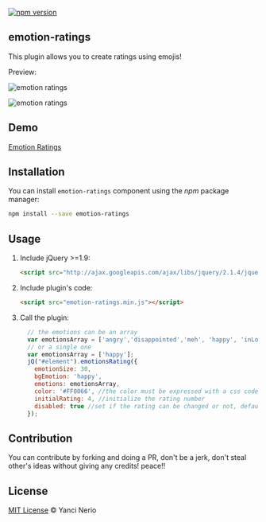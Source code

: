 [![npm version](https://badge.fury.io/js/emotion-ratings.svg)](https://badge.fury.io/js/emotion-ratings)
## emotion-ratings
This plugin allows you to create ratings using emojis!

Preview:

![emotion ratings](https://raw.githubusercontent.com/YanNerio/emotion-ratings/master/preview/previewred.gif)

![emotion ratings](https://raw.githubusercontent.com/YanNerio/emotion-ratings/master/preview/emotion-ratings-preview.gif)

## Demo

[Emotion Ratings](http://www.yancinerio.com/#/emotion-ratings)

## Installation

You can install `emotion-ratings` component using the *npm* package manager:

```bash
npm install --save emotion-ratings
```

## Usage
1. Include jQuery >=1.9:

	```html
	<script src="http://ajax.googleapis.com/ajax/libs/jquery/2.1.4/jquery.min.js"></script>
	```

2. Include plugin's code:

	```html
	<script src="emotion-ratings.min.js"></script>
	```

3. Call the plugin:

	```javascript
	  // the emotions can be an array 
	  var emotionsArray = ['angry','disappointed','meh', 'happy', 'inLove'];
	  // or a single one
	  var emotionsArray = ['happy'];
	  jQ("#element").emotionsRating({
	    emotionSize: 30,
	    bgEmotion: 'happy',
	    emotions: emotionsArray,
	    color: '#FF0066', //the color must be expressed with a css code
		initialRating: 4, //initialize the rating number
		disabled: true //set if the rating can be changed or not, default is false
	  });
	```
## Contribution
You can contribute by forking and doing a PR, don't be a jerk, don't steal other's ideas without giving any credits! peace!!

## License

[MIT License](http://yancinerio.mit-license.org/) © Yanci Nerio
